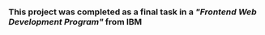 ### This project was completed as a final task in a _"Frontend Web Development Program"_ from **IBM**
